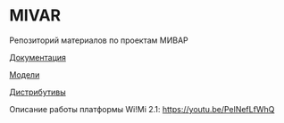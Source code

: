 # MIVAR
Репозиторий материалов по проектам МИВАР

[Документация](https://github.com/iu5git/MIVAR/tree/main/guides)

[Модели](https://github.com/iu5git/MIVAR/tree/main/models)

[Дистрибутивы](https://github.com/iu5git/MIVAR/tree/main/software)

Описание работы платформы Wi!Mi 2.1: https://youtu.be/PelNefLfWhQ
